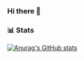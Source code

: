 ### Hi there 👋
### 📊 Stats

[![Anurag's GitHub stats](https://github-readme-stats.vercel.app/api?username=jasan-razibul)](https://github.com/anuraghazra/github-readme-stats)

